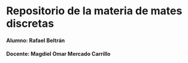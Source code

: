 # Repositorio de la materia de mates discretas
#### Alumno: Rafael Beltrán
#### Docente: Magdiel Omar Mercado Carrillo
